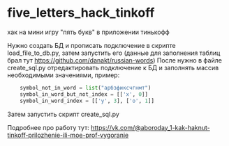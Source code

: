 # five_letters_hack_tinkoff
хак на мини игру "пять букв" в приложении тинькофф

Нужно создать БД и прописать подключение в скрипте load_file_to_db.py, затем запустить его (данные для заполнения таблиц брал тут https://github.com/danakt/russian-words)
После нужно в файле create_sql.py отредактировать подключение к БД и заполнять массив необходимыми значениями, пример:

```py
    symbol_not_in_word = list("арбзфиксчгнмт")
    symbol_in_word_but_not_index = [['х', 0]]
    symbol_in_word_index = [['у', 3], ['о', 1]]
```

Затем запустить скрипт create_sql.py


Подробнее про работу тут: https://vk.com/@aboroday_1-kak-haknut-tinkoff-prilozhenie-ili-moe-prof-vygoranie

